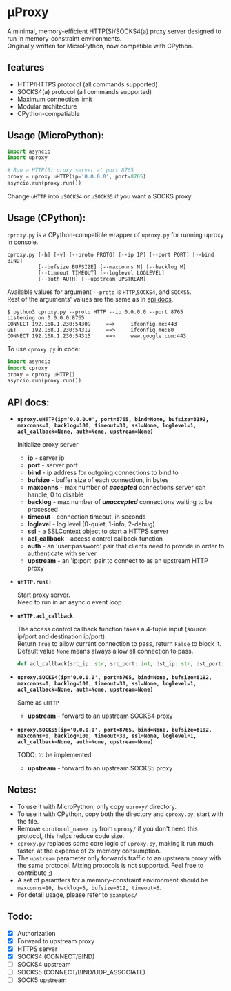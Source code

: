 # µProxy
A minimal, memory-efficient HTTP(S)/SOCKS4(a) proxy server designed to run in memory-constraint environments.\
Originally written for MicroPython, now compatible with CPython.

## features
* HTTP/HTTPS protocol (all commands supported)
* SOCKS4(a) protocol (all commands supported)
* Maximum connection limit
* Modular architecture
* CPython-compatiable

## Usage (MicroPython):

```py
import asyncio
import uproxy

# Run a HTTP(S) proxy server at port 8765
proxy = uproxy.uHTTP(ip='0.0.0.0', port=8765)
asyncio.run(proxy.run())
```

Change `uHTTP` into `uSOCKS4` or `uSOCKS5` if you want a SOCKS proxy.

## Usage (CPython):

`cproxy.py` is a CPython-compatible wrapper of `uproxy.py` for running uproxy in console.

```
cproxy.py [-h] [-v] [--proto PROTO] [--ip IP] [--port PORT] [--bind BIND]
          [--bufsize BUFSIZE] [--maxconns N] [--backlog M]
          [--timeout TIMEOUT] [--loglevel LOGLEVEL]
          [--auth AUTH] [--upstream UPSTREAM]
```

Available values for argument `--proto` is `HTTP`,`SOCKS4`, and `SOCKS5`. \
Rest of the arguments' values are the same as in [api docs](#api-docs).

```console
$ python3 cproxy.py --proto HTTP --ip 0.0.0.0 --port 8765
Listening on 0.0.0.0:8765
CONNECT 192.168.1.230:54309     ==>     ifconfig.me:443
GET     192.168.1.230:54312     ==>     ifconfig.me:80
CONNECT 192.168.1.230:54315     ==>     www.google.com:443
```

To use `cproxy.py` in code:

```py
import asyncio
import cproxy
proxy = cproxy.uHTTP()
asyncio.run(proxy.run())
```

## API docs:

* **`uproxy.uHTTP(ip='0.0.0.0', port=8765, bind=None, bufsize=8192, maxconns=0, backlog=100, timeout=30, ssl=None, loglevel=1, acl_callback=None, auth=None, upstream=None)`**

  Initialize proxy server

  * **ip** - server ip
  * **port** - server port
  * **bind** - ip address for outgoing connections to bind to
  * **bufsize** - buffer size of each connection, in bytes
  * **maxconns** - max number of ***accepted*** connections server can handle, 0 to disable
  * **backlog** - max number of ***unaccepted*** connections waiting to be processed
  * **timeout** - connection timeout, in seconds
  * **loglevel** - log level (0-quiet, 1-info, 2-debug)
  * **ssl** - a SSLContext object to start a HTTPS server
  * **acl_callback** - access control callback function
  * **auth** - an 'user:password' pair that clients need to provide in order to authenticate with server
  * **upstream** - an 'ip:port' pair to connect to as an upstream HTTP proxy

* **`uHTTP.run()`**

  Start proxy server.\
  Need to run in an asyncio event loop

* **`uHTTP.acl_callback`**

  The access control callback function takes a 4-tuple input (source ip/port and destination ip/port).\
  Return `True` to allow current connection to pass, return `False` to block it.\
  Default value `None` means always allow all connection to pass.
  ```py
  def acl_callback(src_ip: str, src_port: int, dst_ip: str, dst_port: int) -> bool
  ```

* **`uproxy.SOCKS4(ip='0.0.0.0', port=8765, bind=None, bufsize=8192, maxconns=0, backlog=100, timeout=30, ssl=None, loglevel=1, acl_callback=None, auth=None, upstream=None)`**
  
  Same as `uHTTP`

  * **upstream** - forward to an upstream SOCKS4 proxy

* **`uproxy.SOCKS5(ip='0.0.0.0', port=8765, bind=None, bufsize=8192, maxconns=0, backlog=100, timeout=30, ssl=None, loglevel=1, acl_callback=None, auth=None, upstream=None)`**

  TODO: to be implemented

  * **upstream** - forward to an upstream SOCKS5 proxy

## Notes:

+ To use it with MicroPython, only copy `uproxy/` directory.
+ To use it with CPython, copy both the directory and `cproxy.py`, start with the file.
+ Remove `<protocol_name>.py` from `uproxy/` if you don't need this protocol, this helps reduce code size.
+ `cproxy.py` replaces some core logic of `uproxy.py`, making it run much faster, at the expense of 2x memory consumption.
+ The `upstream` parameter only forwards traffic to an upstream proxy with the same protocol. Mixing protocols is not supported. Feel free to contribute ;)
+ A set of paramters for a memory-constraint environment should be `maxconns=10, backlog=5, bufsize=512, timeout=5`.
+ For detail usage, please refer to `examples/`

## Todo:
- [X] Authorization
- [X] Forward to upstream proxy
- [X] HTTPS server
- [X] SOCKS4 (CONNECT/BIND)
- [ ] SOCKS4 upstream
- [ ] SOCKS5 (CONNECT/BIND/UDP_ASSOCIATE)
- [ ] SOCK5 upstream

